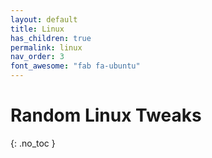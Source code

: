 ```yaml
---
layout: default
title: Linux
has_children: true
permalink: linux
nav_order: 3
font_awesome: "fab fa-ubuntu"
---
```



# <i class="{{ page.font_awesome }}"></i> Random Linux Tweaks
{: .no_toc }
